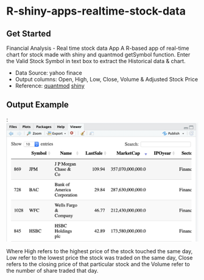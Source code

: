 # R-shiny-apps-realtime-stock-data
## Get Started
Financial Analysis - Real time stock data App
A R-based app of real-time chart for stock made with shiny and quantmod getSymbol function.
Enter the Valid Stock Symbol in text box to extract the Historical data & chart. 
* Data Source: yahoo finace
* Output columns: Open, High, Low, Close, Volume & Adjusted Stock Price
* Reference: [quantmod](https://cran.r-project.org/web/packages/quantmod/quantmod.pdf "package Quantmod")
[shiny](https://cran.r-project.org/web/packages/shiny/shiny.pdf "package Shiny")

## Output Example
: 
![Output](https://github.com/cherylyilu/R-shiny-apps-realtime-stock-price/blob/master/stockoutput.jpeg "Output")

Where High refers to the highest price of the stock touched the same day, Low refer to the lowest price the stock was traded on the same day, Close refers to the closing price of that particular stock and the Volume refer to the number of share traded that day.
